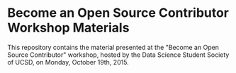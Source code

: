 Become an Open Source Contributor Workshop Materials
====================================================

This repository contains the material presented at the "Become an Open
Source Contributor" workshop, hosted by the Data Science Student Society
of UCSD, on Monday, October 19th, 2015.
